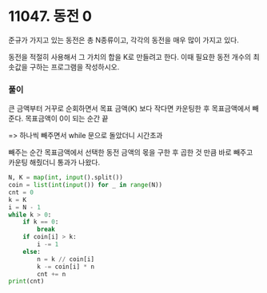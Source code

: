 # 11047. 동전 0

준규가 가지고 있는 동전은 총 N종류이고, 각각의 동전을 매우 많이 가지고 있다.

동전을 적절히 사용해서 그 가치의 합을 K로 만들려고 한다. 이때 필요한 동전 개수의 최솟값을 구하는 프로그램을 작성하시오.



### 풀이

큰 금액부터 거꾸로 순회하면서 목표 금액(K) 보다 작다면 카운팅한 후 목표금액에서 빼준다. 목표금액이 0이 되는 순간 끝

=> 하나씩 빼주면서 while 문으로 돌았더니 시간초과

빼주는 순간 목표금액에서 선택한 동전 금액의 몫을 구한 후 곱한 것 만큼 바로 빼주고 카운팅 해줬더니 통과가 나왔다.

```python
N, K = map(int, input().split())
coin = list(int(input()) for _ in range(N))
cnt = 0
k = K
i = N - 1
while k > 0:
    if k == 0:
        break
    if coin[i] > k:
        i -= 1
    else:
        n = k // coin[i]
        k -= coin[i] * n
        cnt += n
print(cnt)
```


